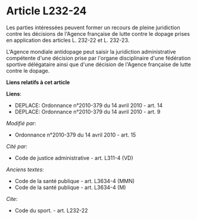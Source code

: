 # Article L232-24

Les parties intéressées peuvent former un recours de pleine juridiction contre les décisions de l'Agence française de lutte
contre le dopage prises en application des articles L. 232-22 et L. 232-23.

L'Agence mondiale antidopage peut saisir la juridiction administrative compétente d'une décision prise par l'organe
disciplinaire d'une fédération sportive délégataire ainsi que d'une décision de l'Agence française de lutte contre le dopage.

**Liens relatifs à cet article**

**Liens**:

  - DEPLACE: Ordonnance n°2010-379 du 14 avril 2010 - art. 14
  - DEPLACE: Ordonnance n°2010-379 du 14 avril 2010 - art. 9

_Modifié par_:

  - Ordonnance n°2010-379 du 14 avril 2010 - art. 15

_Cité par_:

  - Code de justice administrative - art. L311-4 (VD)

_Anciens textes_:

  - Code de la santé publique - art. L3634-4 (MMN)
  - Code de la santé publique - art. L3634-4 (M)

_Cite_:

  - Code du sport. - art. L232-22
